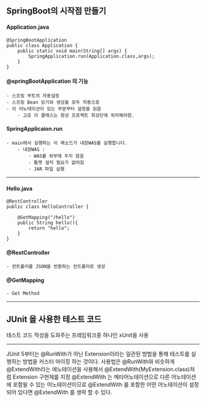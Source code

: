 
## SpringBoot의 시작점 만들기

#### Application.java
```
@SpringBootApplication
public class Application {
    public static void main(String[] args) {
        SpringApplication.run(Application.class,args);
    }
}
```
#### @springBootApplication 의 기능
	- 스프링 부트의 자동설정
	- 스프링 Bean 읽기와 생성을 모두 자동으로
	- 이 어노테이션이 있는 부분부터 설정을 읽음
		- 고로 이 클래스는 항상 프로젝트 최상단에 위치해야함.

#### SpringApplicaion.run
	- main에서 실행하는 이 메소드가 내장WAS를 실행합니다.
		- 내장WAS : 
			- WAS를 외부에 두지 않음
			- 톰캣 설치 필요가 없어짐
			- JAR 파일 실행

---

#### Hello.java
```
@RestController
public class HelloController {

    @GetMapping("/hello")
    public String hello(){
        return "hello";
    }
}
```
#### @RestController
	- 컨트롤러를 JSON을 반환하는 컨트롤러로 생성
#### @GetMapping
	- Get Method




---


## JUnit 을 사용한 테스트 코드

테스트 코드 작성을 도와주는 프레임워크중 하나인 
xUnit을 사용

---

JUnit 5부터는 @RunWith가 아닌 Extension이라는 일관된 방법을 통해 테스트를 실행하는 방법을 커스터 마이징 하는 것이다. 
사용법은 @RunWith와 비슷하게 @ExtendWith라는 애노테이션을 사용해서 @ExtendWith(MyExtension.class)처럼  Extension 구현체를 지정
@ExtendWith 는 메타어노테이션으로 다른 어노테이션에 포함될 수 있는 어노테이션이므로
@ExtendWith 를 포함한 어떤 어노테이션이 설정되어 있다면 @ExtendWith 를 생략 할 수 있다.



